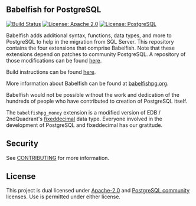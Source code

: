 ## Babelfish for PostgreSQL

[![Build Status](https://github.com/babelfish-for-postgresql/babelfish_extensions/workflows/CI/badge.svg)](https://github.com/babelfish-for-postgresql/babelfish_extensions/actions?query=workflow%3A%22CI%22)
[![License: Apache 2.0](https://img.shields.io/badge/license-Apache--2.0-blue.svg)](LICENSE.Apache2)
[![License: PostgreSQL](https://img.shields.io/badge/license-PostgreSQL-blue.svg)](LICENSE.PostgreSQL)

Babelfish adds additional syntax, functions, data types, and more to PostgreSQL
to help in the migration from SQL Server. This repository contains the four
extensions that comprise Babelfish. Note that these extensions depend on
patches to community PostgreSQL. A repository of those modifications can be
found [here](https://github.com/babelfish-for-postgresql/postgresql_modified_for_babelfish).

Build instructions can be found [here](https://github.com/babelfish-for-postgresql/babelfish_extensions/blob/BABEL_1_X_DEV/contrib/README.md).
 
More information about Babelfish can be found at [babelfishpg.org](https://babelfishpg.org).

Babelfish would not be possible without the work and dedication of the hundreds
of people who have contributed to creation of PostgreSQL itself.

The `babelfishpg_money` extension is a modified version of EDB / 2ndQuadrant's
[fixeddecimal](https://github.com/2ndQuadrant/fixeddecimal) data type. Everyone
involved in the development of PostgreSQL and fixeddecimal has our gratitude.
 
## Security
 
See [CONTRIBUTING](CONTRIBUTING.md#security-issue-notifications) for more information.
 
## License

This project is dual licensed under [Apache-2.0](LICENSE.Apache2) and
[PostgreSQL community](LICENSE.PostgreSQL) licenses. Use is permitted under
either license.
